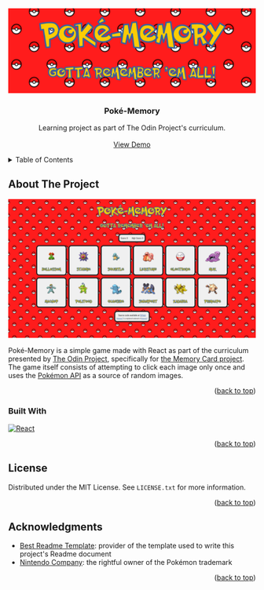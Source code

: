 
<a name="readme-top"></a>


<!-- PROJECT LOGO -->
<br />
<div align="center">
  <a href="https://github.com/Silmunia/odin-memory">
    <img src="./odin-memory/src/assets/ReadmeLogo.png" alt="Poké-Memory Logo">
  </a>

<h3 align="center">Poké-Memory</h3>

  <p align="center">
    Learning project as part of The Odin Project's curriculum. 
    <br />
    <br />
    <a href="https://odincards.netlify.app/">View Demo</a>
  </p>
</div>


<!-- TABLE OF CONTENTS -->
<details>
  <summary>Table of Contents</summary>
  <ol>
    <li>
      <a href="#about-the-project">About The Project</a>
      <ul>
        <li><a href="#built-with">Built With</a></li>
      </ul>
    </li>
    <li><a href="#license">License</a></li>
    <li><a href="#acknowledgments">Acknowledgments</a></li>
  </ol>
</details>


<!-- ABOUT THE PROJECT -->
## About The Project

<img src="./odin-memory/src/assets/PageScreenshot.png" alt="Poké-Memory Screenshot">

Poké-Memory is a simple game made with React as part of the curriculum presented by [The Odin Project](https://www.theodinproject.com/), specifically for [the Memory Card project](https://www.theodinproject.com/lessons/node-path-react-new-memory-card). The game itself consists of attempting to click each image only once and uses the [Pokémon API](https://pokeapi.co/) as a source of random images.

<p align="right">(<a href="#readme-top">back to top</a>)</p>


### Built With

[![React][React.js]][React-url]

<p align="right">(<a href="#readme-top">back to top</a>)</p>


<!-- LICENSE -->
## License

Distributed under the MIT License. See `LICENSE.txt` for more information.

<p align="right">(<a href="#readme-top">back to top</a>)</p>


<!-- ACKNOWLEDGMENTS -->
## Acknowledgments

* [Best Readme Template](https://github.com/othneildrew/Best-README-Template): provider of the template used to write this project's Readme document
* [Nintendo Company](https://www.nintendo.com): the rightful owner of the Pokémon trademark

<p align="right">(<a href="#readme-top">back to top</a>)</p>


<!-- MARKDOWN LINKS & IMAGES -->
[product-screenshot]: images/screenshot.png
[React.js]: https://img.shields.io/badge/React-20232A?style=for-the-badge&logo=react&logoColor=61DAFB
[React-url]: https://reactjs.org/
